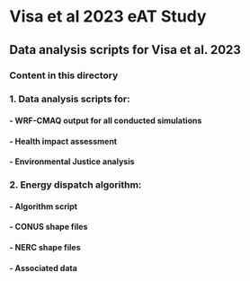 # Visa et al 2023 eAT Study

## Data analysis scripts for Visa et al. 2023

### Content in this directory

### 1. Data analysis scripts for:
#### - WRF-CMAQ output for all conducted simulations
#### - Health impact assessment
#### - Environmental Justice analysis
### 

### 2. Energy dispatch algorithm:
#### - Algorithm script
#### - CONUS shape files
#### - NERC shape files
#### - Associated data
